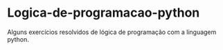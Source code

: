 # Logica-de-programacao-python
Alguns exercícios resolvidos de lógica de programação com a linguagem python.
